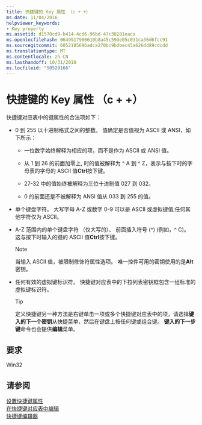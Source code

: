 ```yaml
---
title: 快捷键的 Key 属性 （c + +）
ms.date: 11/04/2016
helpviewer_keywords:
- Key property
ms.assetid: d1570cd9-b414-4cd6-96bd-47c38281eaca
ms.openlocfilehash: 0649917900610b8a45c59de05c031ca36d6fcc91
ms.sourcegitcommit: 6052185696adca270bc9bdbec45a626dd89cdcdd
ms.translationtype: MT
ms.contentlocale: zh-CN
ms.lasthandoff: 10/31/2018
ms.locfileid: "50529166"
---
```

# <a name="accelerator-key-property-c"></a>快捷键的 Key 属性 （c + +）

快捷键对应表中的键属性的合法项如下：

- 0 到 255 以十进制格式之间的整数。 值确定是否值视为 ASCII 或 ANSI，如下所示：

   - 一位数字始终解释为相应的项，而不是作为 ASCII 或 ANSI 值。

   - 从 1 到 26 的前面加零上, 时的值被解释为 ^ A 到 ^ Z，表示与按下时的字母表的字母的 ASCII 值**Ctrl**按下键。

   - 27-32 中的值始终被解释为三位十进制值 027 到 032。

   - 0 的前面还是不被解释为 ANSI 值从 033 到 255 的值。

- 单个键盘字符。 大写字母 A-Z 或数字 0-9 可以是 ASCII 或虚拟键值;任何其他字符仅为 ASCII。

- A-Z 范围内的单个键盘字符 （仅大写的）、 前面插入符号 (^) (例如，^ C)。 这与按下时输入的键的 ASCII 值**Ctrl**按下键。

   > [!NOTE]
   > 当输入 ASCII 值，被限制修饰符属性选项。 唯一控件可用的密钥使用的是**Alt**密钥。

- 任何有效的虚拟键标识符。 快捷键对应表中的下拉列表密钥框包含一组标准的虚拟键标识符。

   > [!TIP]
   > 定义快捷键另一种方法是右键单击一项或多个快捷键对应表中的项，请选择**键入的下一个密钥**从快捷菜单，然后在键盘上按任何键或组合键。 **键入的下一步键**命令也会提供**编辑**菜单。

## <a name="requirements"></a>要求

Win32

## <a name="see-also"></a>请参阅

[设置快捷键属性](../windows/setting-accelerator-properties.md)<br/>
[在快捷键对应表中编辑](../windows/editing-in-an-accelerator-table.md)<br/>
[快捷键编辑器](../windows/accelerator-editor.md)